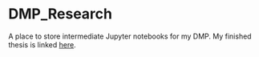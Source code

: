 # DMP_Research
A place to store intermediate Jupyter notebooks for my DMP. My finished thesis is linked <a href="https://raw.githubusercontent.com/Boxrof/DMP_Research/main/DMP_Mohit_Srivastav.pdf"> here</a>.
